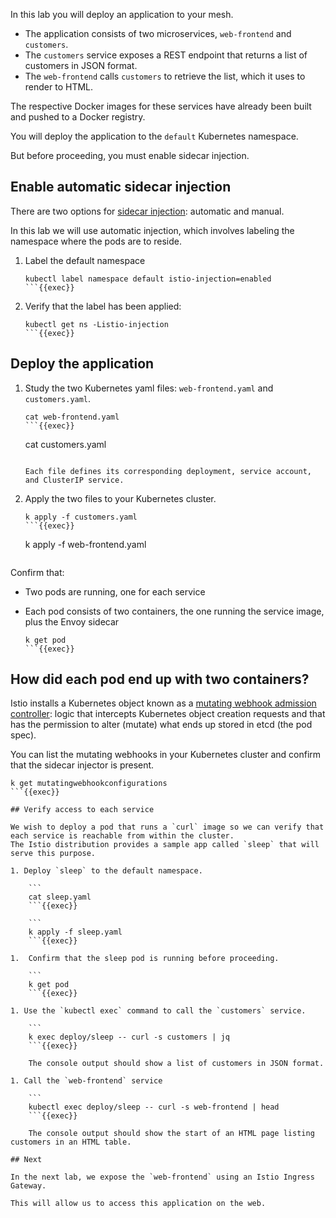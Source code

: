 In this lab you will deploy an application to your mesh.

- The application consists of two microservices, `web-frontend` and `customers`.
- The `customers` service exposes a REST endpoint that returns a list of customers in JSON format.
- The `web-frontend` calls `customers` to retrieve the list, which it uses to render to HTML.

The respective Docker images for these services have already been built and pushed to a Docker registry.

You will deploy the application to the `default` Kubernetes namespace.

But before proceeding, you must enable sidecar injection.

## Enable automatic sidecar injection

There are two options for [sidecar injection](https://istio.io/latest/docs/setup/additional-setup/sidecar-injection/): automatic and manual.

In this lab we will use automatic injection, which involves labeling the namespace where the pods are to reside.

1.  Label the default namespace

    ```
    kubectl label namespace default istio-injection=enabled
    ```{{exec}}

1. Verify that the label has been applied:

    ```
    kubectl get ns -Listio-injection
    ```{{exec}}

## Deploy the application

1. Study the two Kubernetes yaml files: `web-frontend.yaml` and `customers.yaml`.

      ```
      cat web-frontend.yaml
      ```{{exec}}

      ```
      cat customers.yaml
      ```{{exec}}

    Each file defines its corresponding deployment, service account, and ClusterIP service.

1. Apply the two files to your Kubernetes cluster.

    ```
    k apply -f customers.yaml
    ```{{exec}}

    ```
    k apply -f web-frontend.yaml
    ```{{exec}}

Confirm that:

- Two pods are running, one for each service
- Each pod consists of two containers, the one running the service image, plus the Envoy sidecar

    ```
    k get pod
    ```{{exec}}

## How did each pod end up with two containers?

Istio installs a Kubernetes object known as a [mutating webhook admission controller](https://kubernetes.io/docs/reference/access-authn-authz/admission-controllers/): logic that intercepts Kubernetes object creation requests and that has the permission to alter (mutate) what ends up stored in etcd (the pod spec).

You can list the mutating webhooks in your Kubernetes cluster and confirm that the sidecar injector is present.

```
k get mutatingwebhookconfigurations
```{{exec}}

## Verify access to each service

We wish to deploy a pod that runs a `curl` image so we can verify that each service is reachable from within the cluster.
The Istio distribution provides a sample app called `sleep` that will serve this purpose.

1. Deploy `sleep` to the default namespace.

    ```
    cat sleep.yaml
    ```{{exec}}

    ```
    k apply -f sleep.yaml
    ```{{exec}}

1.  Confirm that the sleep pod is running before proceeding.

    ```
    k get pod
    ```{{exec}}

1. Use the `kubectl exec` command to call the `customers` service.

    ```
    k exec deploy/sleep -- curl -s customers | jq
    ```{{exec}}

    The console output should show a list of customers in JSON format.

1. Call the `web-frontend` service

    ```
    kubectl exec deploy/sleep -- curl -s web-frontend | head
    ```{{exec}}

    The console output should show the start of an HTML page listing customers in an HTML table.

## Next

In the next lab, we expose the `web-frontend` using an Istio Ingress Gateway.

This will allow us to access this application on the web.
